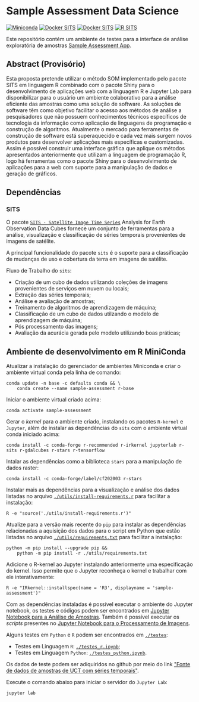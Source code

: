 # Sample Assessment Data Science

[![Miniconda](https://img.shields.io/badge/miniconda-3-green)](https://docs.conda.io/en/latest/miniconda.html)
[![Docker SITS](https://img.shields.io/badge/BDC_SITS_RStudio-1.4.1103-green)](https://hub.docker.com/r/brazildatacube/sits-rstudio)
[![Docker SITS](https://img.shields.io/badge/BDC_SITS_RStudio-0.12.0-green)](https://hub.docker.com/r/brazildatacube/sits-rstudio)
[![R SITS](https://img.shields.io/badge/BDC_R_SITS-0.12.0-green)](https://github.com/e-sensing/sits)

Este repositório contém um ambiente de testes para a interface de análise exploratória de amostras [Sample Assessment App](https://github.com/AbnerErnaniADSFatec/sample-assessment).

## Abstract (Provisório)

Esta proposta pretende utilizar o método SOM implementado pelo pacote SITS em linguagem R combinado com o pacote Shiny para o desenvolvimento de aplicações web com a linguagem R e Jupyter Lab para disponibilizar para o usuário um ambiente colaborativo para a análise eficiente das amostras como uma solução de software. As soluções de software têm como objetivo facilitar o acesso aos métodos de análise a pesquisadores que não possuem conhecimentos técnicos específicos de tecnologia da informação como aplicação de linguagens de programação e construção de algoritmos. Atualmente o mercado para ferramentas de construção de software está superaquecido e cada vez mais surgem novos produtos para desenvolver aplicações mais específicas e customizadas. Assim é possível construir uma interface gráfica que aplique os métodos apresentados anteriormente que utilizam a linguagem de programação R, logo há ferramentas como o pacote Shiny para o desenvolvimento de aplicações para a web com suporte para a manipulação de dados e geração de gráficos.

## Dependências

### SITS

O pacote [`SITS - Satellite Image Time Series`](https://github.com/e-sensing/sits) Analysis for Earth Observation Data Cubes fornece um conjunto de ferramentas para a análise, visualização e classificação de séries temporais provenientes de imagens de satélite.

A principal funcionalidade do pacote `sits` é o suporte para a classificação de mudanças de uso e cobertura da terra em imagens de satélite.

Fluxo de Trabalho do `sits`:

 - Criação de um cubo de dados utilizando coleções de imagens provenientes de serviços em nuvem ou locais;
 - Extração das séries temporais;
 - Análise e avaliação de amostras;
 - Treinamento de algoritmos de aprendizagem de máquina;
 - Classificação de um cubo de dados utilzando o modelo de aprendizagem de máquina;
 - Pós processamento das imagens;
 - Avaliação da acurácia gerada pelo modelo utilizando boas práticas;

## Ambiente de desenvolvimento em R MiniConda

Atualizar a instalação do gerenciador de ambientes Miniconda e criar o ambiente virtual conda pela linha de comando:

~~~dos
conda update -n base -c defaults conda && \
    conda create --name sample-assessment r-base
~~~

Iniciar o ambiente virtual criado acima:

~~~dos
conda activate sample-assessment
~~~

Gerar o _kernel_ para o ambiente criado, instalando os pacotes `R-kernel` e `Jupyter`, além de instalar as dependências do `sits` com o ambiente virtual conda iniciado acima:

~~~dos
conda install -c conda-forge r-recommended r-irkernel jupyterlab r-sits r-gdalcubes r-stars r-tensorflow
~~~

Intalar as dependências como a biblioteca `stars` para a manipulação de dados raster:

~~~dos
conda install -c conda-forge/label/cf202003 r-stars
~~~

Instalar mais as dependências para a visualização e análise dos dados listadas no arquivo [`./utils/install-requirements.r`](./utils/install-requirements.r) para facilitar a instalação:

~~~dos
R -e "source('./utils/install-requirements.r')"
~~~

Atualize para a versão mais recente do `pip` para instalar as dependências relacionadas a aquisição dos dados para o script em Python que estão listadas no arquivo [`./utils/requirements.txt`](./utils/requirements.txt) para facilitar a instalação:

~~~dos
python -m pip install --upgrade pip &&
    python -m pip install -r ./utils/requirements.txt
~~~

Adicione o R-kernel ao Jupyter instalando anteriormente uma especificação do kernel. Isso permite que o Jupyter reconheça o kernel e trabalhar com ele interativamente:

~~~dos
R -e "IRkernel::installspec(name = 'R3', displayname = 'sample-assessment')"
~~~

Com as dependências instaladas é possível executar o ambiente do Jupyter notebook, os testes e códigos podem ser encontrados em [Jupyter Notebook para a Análise de Amostras](./DataScienceCAP394TrabalhoFinalAbnerAnjos.ipynb). Também é possível executar os _scripts_ presentes no [Jupyter Notebook para o Processamento de Imagens](./ImageProcessingSER413TrabalhoFinalAbnerAnjos.ipynb).

Alguns testes em `Python` e `R` podem ser encontrados em [`./testes`](./testes):

 - Testes em Linguagem `R`: [`./testes_r.ipynb`](./testes/testes_r.ipynb);
 - Testes em Linguagem `Python`: [`./testes_python.ipynb`](./testes/testes_python.ipynb).

Os dados de teste podem ser adiquiridos no github por meio do link ["Fonte de dados de amostras de UCT com séries temporais"](./data).

Execute o comando abaixo para iniciar o servidor do `Jupyter Lab`:

~~~dos
jupyter lab
~~~
